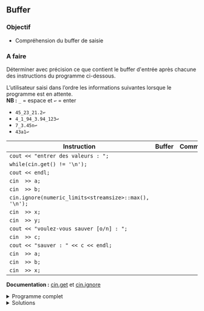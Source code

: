 ## Buffer

### Objectif
- Compréhension du buffer de saisie

### A faire
Déterminer avec précision ce que contient le buffer d'entrée après chacune des instructions du programme ci-dessous.

L’utilisateur saisi dans l’ordre les informations suivantes lorsque le programme est en attente.
<br>**NB :** `_`  = espace et `↩︎` = enter

- `45_23_21.2↩︎`
- `4_1_94_3.94_123↩︎`
- `7_3.45n↩︎`
- `43a1↩︎`



| Instruction 	                                       |  Buffer           | Commentaire                              |
|-------------------------------------------------------|-------------------|------------------------------------------|
|`cout << "entrer des valeurs : ";`                     |                   |                                          |
|`while(cin.get() != '\n');`                            |                   |                                          |
|`cout << endl;`                                        |                   |                                          |
|`cin  >> a;`                                           |                   |                                          |
|`cin  >> b;`                                           |                   |                                          |
|`cin.ignore(numeric_limits<streamsize>::max(), '\n');` |                   |                                          |
|`cin  >> x;`                                           |                   |                                          |
|`cin  >> y;`                                           |                   |                                          |
|`cout << "voulez-vous sauver [o/n] : ";`               |                   |                                          |
|`cin  >> c;`                                           |                   |                                          |
|`cout << "sauver : " << c << endl;`                    |                   |                                          |
|`cin  >> a;`                                           |                   |                                          |
|`cin  >> b;`                                           |                   |                                          |
|`cin  >> x;`                                           |                   |                                          |

**Documentation :** [cin.get](https://cplusplus.com/reference/istream/istream/get) et [cin.ignore](https://cplusplus.com/reference/istream/istream/ignore)

<details>
<summary>Programme complet</summary>

~~~cpp
#include <cstdlib>   // EXIT_SUCCESS
#include <iostream>  // cout et cin
#include <limits>    // numeric_limits<streamsize>::max()

int main() {
   int      a, b;
   double   x, y;
   char     c;
   
   cout << "entrer des valeurs : ";   
   while(cin.get() != '\n');
   cout << endl;
   cin  >> a;
   cin  >> b;
   cin.ignore(numeric_limits<streamsize>::max(), '\n');
   cin  >> x;
   cin  >> y;
   cout << "voulez-vous sauver [o/n] : ";
   cin  >> c;
   cout << "sauver : " << c << endl;
   cin  >> a;
   cin  >> b;
   cin  >> x;

   cout << "presser ENTER pour quitter";
   cin.ignore(numeric_limits<streamsize>::max(), '\n');
   return EXIT_SUCCESS;
}
~~~

</details>

<details>
<summary>Solutions</summary>

| Instruction 	                        |  Buffer           | Commentaire                              |
|----------------------------------------|-------------------|------------------------------------------|
|`cout << "entrer des valeurs : ";`      | `∅`               | le buffer d'entrée est initialisé ∅      |
|`while(cin.get() != '\n');`             | `∅`               | les valeurs `45_23_21.2↩︎` sont perdues  |
|`cout << endl;`                         | `∅`               | ne modifie pas le buffer d'entrée        |
|`cin  >> a;`                            | `_1_94_3.94_123↩︎`| `4_1_94_3.94_123↩︎` 4 => a                |
|`cin  >> b;`                            | `_94_3.94_123↩︎`  | `_1_94_3.94_123↩︎` 1 => b                 |
|`cin.ignore(...);`                      | `∅`               | les valeurs `_94_3.94_123↩︎` sont perdues|
|`cin  >> x;`                            | `_3.45n↩︎`        | `7_3.45n↩︎` 7 => x                        |
|`cin  >> y;`                            | `n↩︎`             | `3.45n↩︎` 3.45 => y                       |
|`cout << "voulez-vous sauver [o/n] : ";`| `n↩︎`             | ne modifie pas le buffer d'entrée        |
|`cin  >> c;`                            | `↩︎`              | `n↩︎` 'n' => c                            |
|`cout << "sauver : " << c << endl;`     | `↩︎`              | ne modifie pas le buffer d'entrée        |
|`cin  >> a;`                            | `a1↩︎`            | `43a1↩︎` 43 => a                          |
|`cin  >> b;`                            | `a1↩︎`            | 'a' pas un `int` => plante le flux       |
|`cin  >> x;`                            | `a1↩︎`            | le flux est planté, passe tout droit     |

### Conclusions

1. le buffer ne peut pas être traité s'il est vide (lu, traité, ...)
1. lorsque le buffer est vide, une lecture met l'exécution du programme en pause jusqu'à la saisie de valeur(s) suivi de ENTER `↩︎`
1. les espaces précédants une valeurs numériques sont consommés
1. la lecture s'arrête dès la rencontre d'un caractère incompatible avec le type considéré (12 345 => 12, 345 et 1a2 => 1, 'a', 2)
1. les valeurs non consommées restent dans le flux (dans cet exemple : lecture de 'n' dans c)
1. une valeur incompatible avec l'opérateur de flux (ex 'a' => int) fait planter le flux, ce qui ne déclanche pas d'erreur
1. lorsque le flux est planté, les lectures sont ignorées (le flux n'est pas utilisable, ni même pour vider le flux)
1. une bonne pratique est de **vider le flux après utilisation** y compris le `↩︎` restant<br>avec typiquement `cin.ignore(numeric_limits<streamsize>::max(), '\n');`

</details>

